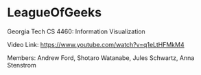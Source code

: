 # LeagueOfGeeks
Georgia Tech
CS 4460: Information Visualization

Video Link: https://www.youtube.com/watch?v=q1eLtHFMkM4

Members:
  Andrew Ford, Shotaro Watanabe, Jules Schwartz, Anna Stenstrom
